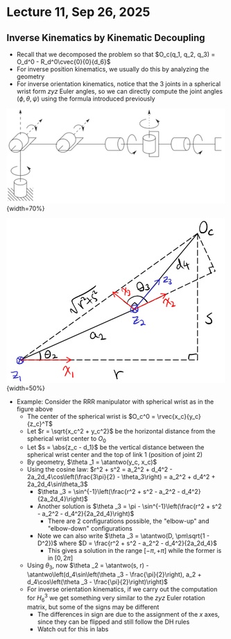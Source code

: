 # Lecture 11, Sep 26, 2025

## Inverse Kinematics by Kinematic Decoupling

* Recall that we decomposed the problem so that $O_c(q_1, q_2, q_3) = O_d^0 - R_d^0\cvec{0}{0}{d_6}$
* For inverse position kinematics, we usually do this by analyzing the geometry
* For inverse orientation kinematics, notice that the 3 joints in a spherical wrist form $zyz$ Euler angles, so we can directly compute the joint angles $(\phi, \theta, \psi)$ using the formula introduced previously

![Elbow manipulator with spherical wrist.](./imgs/lec11_1.png){width=70%}

![Diagram of link 2 and link 3 for the geometric determination of $\theta_2, \theta _3$.](./imgs/lec11_2.png){width=50%}

* Example: Consider the RRR manipulator with spherical wrist as in the figure above
	* The center of the spherical wrist is $O_c^0 = \rvec{x_c}{y_c}{z_c}^T$
	* Let $r = \sqrt{x_c^2 + y_c^2}$ be the horizontal distance from the spherical wrist center to $O_0$
	* Let $s = \abs{z_c - d_1}$ be the vertical distance between the spherical wrist center and the top of link 1 (position of joint 2)
	* By geometry, $\theta _1 = \atantwo(y_c, x_c)$
	* Using the cosine law: $r^2 + s^2 = a_2^2 + d_4^2 - 2a_2d_4\cos\left(\frac{3\pi}{2} - \theta_3\right) = a_2^2 + d_4^2 + 2a_2d_4\sin\theta_3$
		* $\theta _3 = \sin^{-1}\left(\frac{r^2 + s^2 - a_2^2 - d_4^2}{2a_2d_4}\right)$
		* Another solution is $\theta _3 = \pi - \sin^{-1}\left(\frac{r^2 + s^2 - a_2^2 - d_4^2}{2a_2d_4}\right)$
			* There are 2 configurations possible, the "elbow-up" and "elbow-down" configurations
		* Note we can also write $\theta _3 = \atantwo(D, \pm\sqrt{1 - D^2})$ where $D = \frac{r^2 + s^2 - a_2^2 - d_4^2}{2a_2d_4}$
			* This gives a solution in the range $[-\pi, +\pi]$ while the former is in $[0, 2\pi]$
	* Using $\theta_3$, now $\theta _2 = \atantwo(s, r) - \atantwo\left(d_4\sin\left(\theta _3 - \frac{\pi}{2}\right), a_2 + d_4\cos\left(\theta _3 - \frac{\pi}{2}\right)\right)$
	* For inverse orientation kinematics, if we carry out the computation for $H_6^3$ we get something very similar to the $zyz$ Euler rotation matrix, but some of the signs may be different
		* The differences in sign are due to the assignment of the $x$ axes, since they can be flipped and still follow the DH rules
		* Watch out for this in labs


